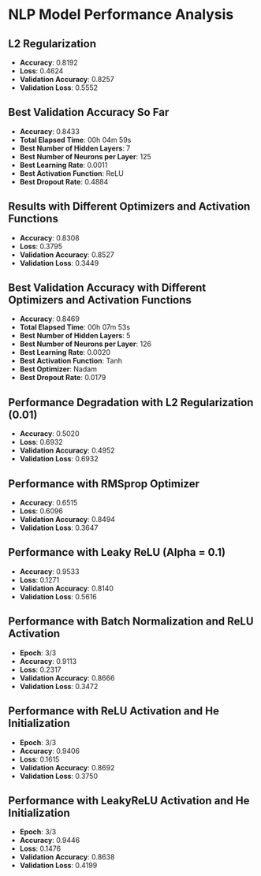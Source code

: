 # NLP Model Performance Analysis

## L2 Regularization
- **Accuracy**: 0.8192
- **Loss**: 0.4624
- **Validation Accuracy**: 0.8257
- **Validation Loss**: 0.5552

## Best Validation Accuracy So Far
- **Accuracy**: 0.8433
- **Total Elapsed Time**: 00h 04m 59s
- **Best Number of Hidden Layers**: 7
- **Best Number of Neurons per Layer**: 125
- **Best Learning Rate**: 0.0011
- **Best Activation Function**: ReLU
- **Best Dropout Rate**: 0.4884

## Results with Different Optimizers and Activation Functions
- **Accuracy**: 0.8308
- **Loss**: 0.3795
- **Validation Accuracy**: 0.8527
- **Validation Loss**: 0.3449

## Best Validation Accuracy with Different Optimizers and Activation Functions
- **Accuracy**: 0.8469
- **Total Elapsed Time**: 00h 07m 53s
- **Best Number of Hidden Layers**: 5
- **Best Number of Neurons per Layer**: 126
- **Best Learning Rate**: 0.0020
- **Best Activation Function**: Tanh
- **Best Optimizer**: Nadam
- **Best Dropout Rate**: 0.0179

## Performance Degradation with L2 Regularization (0.01)
- **Accuracy**: 0.5020
- **Loss**: 0.6932
- **Validation Accuracy**: 0.4952
- **Validation Loss**: 0.6932

## Performance with RMSprop Optimizer
- **Accuracy**: 0.6515
- **Loss**: 0.6096
- **Validation Accuracy**: 0.8494
- **Validation Loss**: 0.3647

## Performance with Leaky ReLU (Alpha = 0.1)
- **Accuracy**: 0.9533
- **Loss**: 0.1271
- **Validation Accuracy**: 0.8140
- **Validation Loss**: 0.5616

## Performance with Batch Normalization and ReLU Activation
- **Epoch**: 3/3
- **Accuracy**: 0.9113
- **Loss**: 0.2317
- **Validation Accuracy**: 0.8666
- **Validation Loss**: 0.3472

## Performance with ReLU Activation and He Initialization
- **Epoch**: 3/3
- **Accuracy**: 0.9406
- **Loss**: 0.1615
- **Validation Accuracy**: 0.8692
- **Validation Loss**: 0.3750

## Performance with LeakyReLU Activation and He Initialization
- **Epoch**: 3/3
- **Accuracy**: 0.9446
- **Loss**: 0.1476
- **Validation Accuracy**: 0.8638
- **Validation Loss**: 0.4199

